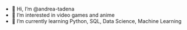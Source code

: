 - 👋 Hi, I’m @andrea-tadena
- 👀 I’m interested in video games and anime
- 🌱 I’m currently learning Python, SQL, Data Science, Machine Learning

<!---
andrea-tadena/andrea-tadena is a ✨ special ✨ repository because its `README.md` (this file) appears on your GitHub profile.
You can click the Preview link to take a look at your changes.
--->
